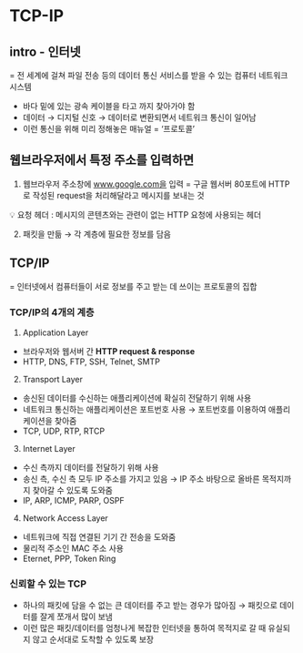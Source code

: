 # TCP-IP

## intro - 인터넷
= 전 세계에 걸쳐 파일 전송 등의 데이터 통신 서비스를 받을 수 있는 컴퓨터 네트워크 시스템 

- 바다 밑에 있는 광속 케이블을 타고 까지 찾아가야 함
- 데이터 → 디지털 신호 → 데이터로 변환되면서 네트워크 통신이 일어남
- 이런 통신을 위해 미리 정해놓은 매뉴얼 = ‘프로토콜’

## 웹브라우저에서 특정 주소를 입력하면 

1. 웹브라우저 주소창에 www.google.com을 입력
= 구글 웹서버 80포트에 HTTP로 작성된 request을 처리해달라고 메시지를 보내는 것 

<aside>
💡 요청 헤더 : 메시지의 콘텐츠와는 관련이 없는 HTTP 요청에 사용되는 헤더
</aside>

2. 패킷을 만듦 → 각 계층에 필요한 정보를 담음


## TCP/IP
= 인터넷에서 컴퓨터들이 서로 정보를 주고 받는 데 쓰이는 프로토콜의 집합

### TCP/IP의 4개의 계층
1. Application Layer
- 브라우저와 웹서버 간 **HTTP request & response**
- HTTP, DNS, FTP, SSH, Telnet, SMTP

2. Transport Layer	
- 송신된 데이터를 수신하는 애플리케이션에 확실히 전달하기 위해 사용 
- 네트워크 통신하는 애플리케이션은 포트번호 사용 
 → 포트번호를 이용하여 애플리케이션을 찾아줌 
- TCP, UDP, RTP, RTCP

3. Internet Layer
- 수신 측까지 데이터를 전달하기 위해 사용 
- 송신 측, 수신 측 모두 IP 주소를 가지고 있음 
  → IP 주소 바탕으로 올바른 목적지까지 찾아갈 수 있도록 도와줌 
- IP, ARP, ICMP, PARP, OSPF

4. Network Access Layer
- 네트워크에 직접 연결된 기기 간 전송을 도와줌 
- 물리적 주소인 MAC 주소 사용
- Eternet, PPP, Token Ring


### 신뢰할 수 있는 TCP

- 하나의 패킷에 담을 수 없는 큰 데이터를 주고 받는 경우가 많아짐 
  → 패킷으로 데이터를 잘게 쪼개서 많이 보냄
- 이런 많은 패킷/데이터를 엄청나게 복잡한 인터넷을 통하여 목적지로 갈 때 유실되지 않고 순서대로 도착할 수 있도록 보장
